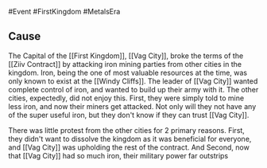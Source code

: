 #Event #FirstKingdom #MetalsEra

## Cause
The Capital of the [[First Kingdom]], [[Vag City]], broke the terms of the [[Ziiv Contract]] by attacking iron mining parties from other cities in the kingdom. Iron, being the one of most valuable resources at the time, was only known to exist at the [[Windy Cliffs]]. The leader of [[Vag City]] wanted complete control of iron, and wanted to build up their army with it. The other cities, expectedly, did not enjoy this. First, they were simply told to mine less iron, and now their miners get attacked. Not only will they not have any of the super useful iron, but they don't know if they can trust [[Vag City]].

There was little protest from the other cities for 2 primary reasons. First, they didn't want to dissolve the kingdom as it was beneficial for everyone, and [[Vag City]] was upholding the rest of the contract. And Second, now that [[Vag City]] had so much iron, their military power far outstrips 